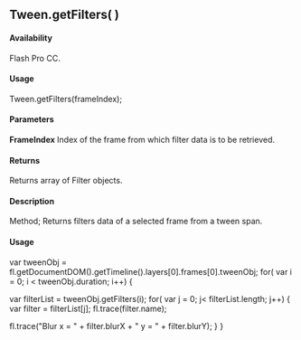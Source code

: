 ## Tween.getFilters( )

#### Availability

Flash Pro CC.

#### Usage

Tween.getFilters(frameIndex);

#### Parameters

**FrameIndex** Index of the frame from which filter data is to be retrieved.

#### Returns

Returns array of Filter objects.

#### Description

Method; Returns filters data of a selected frame from a tween span.

#### Usage

var tweenObj = fl.getDocumentDOM().getTimeline().layers\[0\].frames\[0\].tweenObj; for( var i = 0; i \< tweenObj.duration; i++) {
>
var filterList = tweenObj.getFilters(i); for( var j = 0; j\< filterList.length; j++) { var filter = filterList\[j\]; fl.trace(filter.name);
>
fl.trace("Blur x = " + filter.blurX + " y = " + filter.blurY); } }

